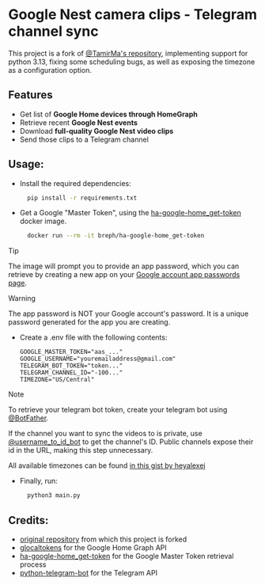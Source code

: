 
# Google Nest camera clips - Telegram channel sync

This project is a fork of [@TamirMa's repository](https://github.com/TamirMa/google-nest-telegram-sync), implementing support for python 3.13, fixing some scheduling bugs, as well as exposing the timezone as a configuration option.

## Features

- Get list of **Google Home devices through HomeGraph**
- Retrieve recent **Google Nest events**
- Download **full-quality Google Nest video clips**
- Send those clips to a Telegram channel


## Usage:

- Install the required dependencies:
  ```bash
    pip install -r requirements.txt
  ```

- Get a Google "Master Token", using the [ha-google-home_get-token](https://hub.docker.com/r/breph/ha-google-home_get-token) docker image.

  ```bash
    docker run --rm -it breph/ha-google-home_get-token
  ```
> [!TIP]  
> The image will prompt you to provide an app password, which you can retrieve by creating a new app on your [Google account app passwords page](https://myaccount.google.com/apppasswords).

> [!WARNING]  
> The app password is NOT your Google account's password. It is a unique password generated for the app you are creating.

- Create a .env file with the following contents:

  ```dotenv
  GOOGLE_MASTER_TOKEN="aas_..."
  GOOGLE_USERNAME="youremailaddress@gmail.com"
  TELEGRAM_BOT_TOKEN="token..."
  TELEGRAM_CHANNEL_ID="-100..."
  TIMEZONE="US/Central"
  ```

> [!NOTE]
> To retrieve your telegram bot token, create your telegram bot using [@BotFather](https://t.me/botfather).
> 
> If the channel you want to sync the videos to is private, use [@username_to_id_bot](https://t.me/username_to_id_bot) to get the channel's ID. Public channels expose their id in the URL, making this step unnecessary.
> 
> All available timezones can be found [in this gist by heyalexej](https://gist.github.com/heyalexej/8bf688fd67d7199be4a1682b3eec7568)
  

- Finally, run:

  ```bash
    python3 main.py
  ```

## Credits:

- [original repository](https://github.com/TamirMa/google-nest-telegram-sync) from which this project is forked
- [glocaltokens](https://github.com/leikoilja/glocaltokens) for the Google Home Graph API
- [ha-google-home_get-token](https://hub.docker.com/r/breph/ha-google-home_get-token) for the Google Master Token retrieval process
- [python-telegram-bot](https://python-telegram-bot.org/) for the Telegram API

